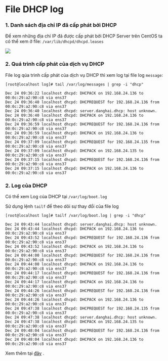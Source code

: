 # File DHCP log

### 1. Danh sách địa chỉ IP đã cấp phát bởi DHCP
Để xem những địa chỉ IP đã được cấp phát bởi DHCP Server trên CentOS ta có thể xem ở file: `/var/lib/dhcpd/dhcpd.leases`

<img src = "https://i.imgur.com/oi6kw4n.png">

### 2. Quá trình cấp phát của dịch vụ DHCP
File log qúa trình cấp phát của dịch vụ DHCP thì xem log tại file log `message`:
```
[root@localhost log]# tail /var/log/messages | grep -i "dhcp"

Dec 24 09:36:22 localhost dhcpd: DHCPACK on 192.168.24.136 to 00:0c:29:a2:90:c8 via ens37
Dec 24 09:36:40 localhost dhcpd: DHCPREQUEST for 192.168.24.136 from 00:0c:29:a2:90:c8 via ens37
Dec 24 09:36:40 localhost dhcpd: server.danghai.dhcp: host unknown.
Dec 24 09:36:40 localhost dhcpd: DHCPACK on 192.168.24.136 to 00:0c:29:a2:90:c8 via ens37
Dec 24 09:36:59 localhost dhcpd: DHCPREQUEST for 192.168.24.136 from 00:0c:29:a2:90:c8 via ens37
Dec 24 09:36:59 localhost dhcpd: DHCPACK on 192.168.24.136 to 00:0c:29:a2:90:c8 via ens37
Dec 24 09:37:09 localhost dhcpd: DHCPREQUEST for 192.168.24.135 from 00:0c:29:a2:90:c8 via ens37
Dec 24 09:37:09 localhost dhcpd: DHCPACK on 192.168.24.135 to 00:0c:29:a2:90:c8 via ens37
Dec 24 09:37:15 localhost dhcpd: DHCPREQUEST for 192.168.24.136 from 00:0c:29:a2:90:c8 via ens37
Dec 24 09:37:15 localhost dhcpd: DHCPACK on 192.168.24.136 to 00:0c:29:a2:90:c8 via ens37
```

### 2. Log của DHCP
Có thể xem Log của DHCP tại `/var/log/boot.log`

Sử dụng lệnh `tailf` để theo dõi sự thay đổi của file log
```
[root@localhost log]# tailf /var/log/boot.log | grep -i "dhcp"

Dec 24 09:43:44 localhost dhcpd: server.danghai.dhcp: host unknown.
Dec 24 09:43:44 localhost dhcpd: DHCPACK on 192.168.24.136 to 00:0c:29:a2:90:c8 via ens37
Dec 24 09:43:52 localhost dhcpd: DHCPREQUEST for 192.168.24.136 from 00:0c:29:a2:90:c8 via ens37
Dec 24 09:43:52 localhost dhcpd: DHCPACK on 192.168.24.136 to 00:0c:29:a2:90:c8 via ens37
Dec 24 09:44:00 localhost dhcpd: DHCPREQUEST for 192.168.24.136 from 00:0c:29:a2:90:c8 via ens37
Dec 24 09:44:00 localhost dhcpd: DHCPACK on 192.168.24.136 to 00:0c:29:a2:90:c8 via ens37
Dec 24 09:44:17 localhost dhcpd: DHCPREQUEST for 192.168.24.136 from 00:0c:29:a2:90:c8 via ens37
Dec 24 09:44:17 localhost dhcpd: DHCPACK on 192.168.24.136 to 00:0c:29:a2:90:c8 via ens37
Dec 24 09:44:26 localhost dhcpd: DHCPREQUEST for 192.168.24.136 from 00:0c:29:a2:90:c8 via ens37
Dec 24 09:44:26 localhost dhcpd: DHCPACK on 192.168.24.136 to 00:0c:29:a2:90:c8 via ens37
Dec 24 09:47:38 localhost dhcpd: DHCPREQUEST for 192.168.24.135 from 00:0c:29:a2:90:c8 via ens37
Dec 24 09:47:38 localhost dhcpd: server.danghai.dhcp: host unknown.
Dec 24 09:47:38 localhost dhcpd: DHCPACK on 192.168.24.135 to 00:0c:29:a2:90:c8 via ens37
Dec 24 09:48:04 localhost dhcpd: DHCPREQUEST for 192.168.24.136 from 00:0c:29:a2:90:c8 via ens37
Dec 24 09:48:04 localhost dhcpd: DHCPACK on 192.168.24.136 to 00:0c:29:a2:90:c8 via ens37
```

Xem thêm tại [đây](https://linux.die.net/man/5/dhcpd.conf) .